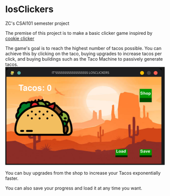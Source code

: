 # losClickers
ZC's CSAI101 semester project

The premise of this project is to make a basic clicker game inspired by [cookie clicker]("https://orteil.dashnet.org/cookieclicker") 

The game's goal is to reach the highest number of tacos possible. You can achieve this by clicking on the taco, buying upgrades to increase tacos per click, and buying buildings such as the Taco Machine to passively generate tacos.
![Alt text](image.png)

You can buy upgrades from the shop to increase your Tacos exponentially faster. 

You can also save your progress and load it at any time you want. 